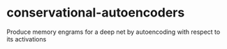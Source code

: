 # conservational-autoencoders
Produce memory engrams for a deep net by autoencoding with respect to its activations
